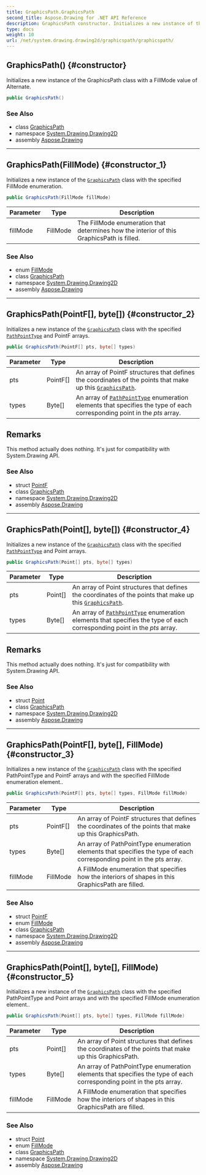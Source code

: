 ```yaml
---
title: GraphicsPath.GraphicsPath
second_title: Aspose.Drawing for .NET API Reference
description: GraphicsPath constructor. Initializes a new instance of the GraphicsPath class with a FillMode value of Alternate
type: docs
weight: 10
url: /net/system.drawing.drawing2d/graphicspath/graphicspath/
---
```

## GraphicsPath() {#constructor}

Initializes a new instance of the GraphicsPath class with a FillMode value of Alternate.

```csharp
public GraphicsPath()
```

### See Also

* class [GraphicsPath](../)
* namespace [System.Drawing.Drawing2D](../../graphicspath/)
* assembly [Aspose.Drawing](../../../)

---

## GraphicsPath(FillMode) {#constructor_1}

Initializes a new instance of the [`GraphicsPath`](../) class with the specified FillMode enumeration.

```csharp
public GraphicsPath(FillMode fillMode)
```

| Parameter | Type | Description |
| --- | --- | --- |
| fillMode | FillMode | The FillMode enumeration that determines how the interior of this GraphicsPath is filled. |

### See Also

* enum [FillMode](../../fillmode/)
* class [GraphicsPath](../)
* namespace [System.Drawing.Drawing2D](../../graphicspath/)
* assembly [Aspose.Drawing](../../../)

---

## GraphicsPath(PointF[], byte[]) {#constructor_2}

Initializes a new instance of the [`GraphicsPath`](../) class with the specified [`PathPointType`](../../pathpointtype/) and PointF arrays.

```csharp
public GraphicsPath(PointF[] pts, byte[] types)
```

| Parameter | Type | Description |
| --- | --- | --- |
| pts | PointF[] | An array of PointF structures that defines the coordinates of the points that make up this [`GraphicsPath`](../). |
| types | Byte[] | An array of [`PathPointType`](../../pathpointtype/) enumeration elements that specifies the type of each corresponding point in the *pts* array. |

## Remarks

This method actually does nothing. It's just for compatibility with System.Drawing API.

### See Also

* struct [PointF](../../../system.drawing/pointf/)
* class [GraphicsPath](../)
* namespace [System.Drawing.Drawing2D](../../graphicspath/)
* assembly [Aspose.Drawing](../../../)

---

## GraphicsPath(Point[], byte[]) {#constructor_4}

Initializes a new instance of the [`GraphicsPath`](../) class with the specified [`PathPointType`](../../pathpointtype/) and Point arrays.

```csharp
public GraphicsPath(Point[] pts, byte[] types)
```

| Parameter | Type | Description |
| --- | --- | --- |
| pts | Point[] | An array of Point structures that defines the coordinates of the points that make up this [`GraphicsPath`](../). |
| types | Byte[] | An array of [`PathPointType`](../../pathpointtype/) enumeration elements that specifies the type of each corresponding point in the *pts* array. |

## Remarks

This method actually does nothing. It's just for compatibility with System.Drawing API.

### See Also

* struct [Point](../../../system.drawing/point/)
* class [GraphicsPath](../)
* namespace [System.Drawing.Drawing2D](../../graphicspath/)
* assembly [Aspose.Drawing](../../../)

---

## GraphicsPath(PointF[], byte[], FillMode) {#constructor_3}

Initializes a new instance of the [`GraphicsPath`](../) class with the specified PathPointType and PointF arrays and with the specified FillMode enumeration element..

```csharp
public GraphicsPath(PointF[] pts, byte[] types, FillMode fillMode)
```

| Parameter | Type | Description |
| --- | --- | --- |
| pts | PointF[] | An array of PointF structures that defines the coordinates of the points that make up this GraphicsPath. |
| types | Byte[] | An array of PathPointType enumeration elements that specifies the type of each corresponding point in the pts array. |
| fillMode | FillMode | A FillMode enumeration that specifies how the interiors of shapes in this GraphicsPath are filled. |

### See Also

* struct [PointF](../../../system.drawing/pointf/)
* enum [FillMode](../../fillmode/)
* class [GraphicsPath](../)
* namespace [System.Drawing.Drawing2D](../../graphicspath/)
* assembly [Aspose.Drawing](../../../)

---

## GraphicsPath(Point[], byte[], FillMode) {#constructor_5}

Initializes a new instance of the [`GraphicsPath`](../) class with the specified PathPointType and Point arrays and with the specified FillMode enumeration element..

```csharp
public GraphicsPath(Point[] pts, byte[] types, FillMode fillMode)
```

| Parameter | Type | Description |
| --- | --- | --- |
| pts | Point[] | An array of Point structures that defines the coordinates of the points that make up this GraphicsPath. |
| types | Byte[] | An array of PathPointType enumeration elements that specifies the type of each corresponding point in the pts array. |
| fillMode | FillMode | A FillMode enumeration that specifies how the interiors of shapes in this GraphicsPath are filled. |

### See Also

* struct [Point](../../../system.drawing/point/)
* enum [FillMode](../../fillmode/)
* class [GraphicsPath](../)
* namespace [System.Drawing.Drawing2D](../../graphicspath/)
* assembly [Aspose.Drawing](../../../)


